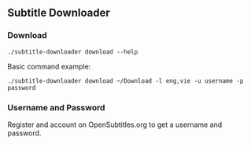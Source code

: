 ## Subtitle Downloader

### Download
```
./subtitle-downloader download --help
```

Basic command example:

```
./subtitle-downloader download ~/Download -l eng,vie -u username -p password
```

### Username and Password

Register and account on OpenSubtitles.org to get a username and password.
